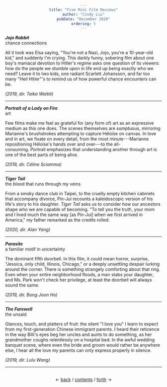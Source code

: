 ```yaml
---
title: "Five Mini Film Reviews"
author: "Cindy Liu"
pubDate: "December 2020"
ordering: 5
---
```


<style>
    h1, h3, h4 {
        color: rgb(0, 123, 176);
    }
    div {
        text-align: center;
    }
</style>

**_Jojo Rabbit_**\
chance connections

All it took was Elsa saying, "You're not a Nazi, Jojo, you're a 10-year-old kid," and suddenly I'm crying. This darkly funny, sobering film about one boy's maniacal devotion to Hitler's regime asks one question of its viewers: how do the people we stumble upon in life end up being exactly who we need? Leave it to two kids, one radiant Scarlett Johansson, and far too many "Heil Hitler"'s to remind us of how powerful chance encounters can be.

_(2019, dir. Taika Waititi)_

---

**_Portrait of a Lady on Fire_**\
art

Few films make me feel as grateful for (any form of) art as an expressive medium as this one does. The scenes themselves are sumptuous, mirroring Marianne's brushstrokes attempting to capture Héloïse on canvas. In love and in art, we fixate on every detail, from the most minute---Marianne repositioning Héloïse's hands over and over---to the all-consuming. *Portrait* emphasizes that understanding another through art is one of the best parts of being alive.

_(2019, dir. Céline Sciamma)_

---

**_Tiger Tail_**\
the blood that runs through my veins

From a smoky dance club in Taipei, to the cruelly empty kitchen cabinets that accompany divorce, Pin-Jui recounts a kaleidoscopic version of his life's story to his daughter. *Tiger Tail* asks us to consider how our ancestors shape who we are capable of becoming. "To tell you the truth, your mom and I lived much the same way [as Pin-Jui] when we first arrived in America," my father remarked as the credits rolled.

_(2020, dir. Alan Yang)_

---

**_Parasite_**\
a familiar motif in uncertainty

The dominant fifth doorbell. In this film, it could mean horror, surprise, "Jessica, only child, Illinois, Chicago," or a deeply unsettling despair lurking around the corner. There is something strangely comforting about that ring. Even when your entire neighborhood floods, a man stabs your daughter, and Ms. Park won't check her privilege, at least the doorbell will always sound the same.

_(2019, dir. Bong Joon Ho)_

---

**_The Farewell_**\
the unsaid

Glances, touch, and platters of fruit: the silent "I love you" I learn to expect from my first-generation Chinese immigrant parents. I heard their reticence in the way Billi's eyes beg her uncles and aunts to do something, as her grandmother coughs relentlessly on a hospital bed. In the awful wedding banquet scene, where even the bride and groom would rather be anywhere else, I hear all the love my parents can only express properly in silence.

_(2019, dir. Lulu Wang)_

---

<br>
<div>
← <a href="/zine/z3/04-how-to-construct-a-home">back</a> /
<a href="/zine/z3">contents</a> /
<a href="/zine/z3/06-memory-police">forth</a> →
</div>
<br>